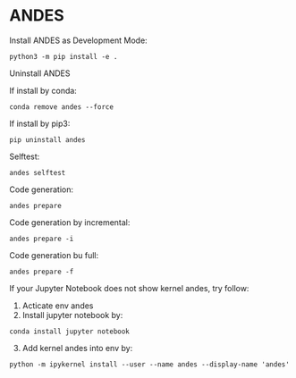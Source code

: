 # ANDES

Install ANDES as Development Mode:
```
python3 -m pip install -e .
```

Uninstall ANDES

If install by conda:
```
conda remove andes --force
```

If install by pip3:
```
pip uninstall andes
```

Selftest:
```
andes selftest
```

Code generation:
```
andes prepare
```


Code generation by incremental:
```
andes prepare -i
```

Code generation bu full:
```
andes prepare -f
```

If your Jupyter Notebook does not show kernel andes, try follow:
1. Acticate env andes
2. Install jupyter notebook by:
```
conda install jupyter notebook
```
3. Add kernel andes into env by:
```
python -m ipykernel install --user --name andes --display-name 'andes'
